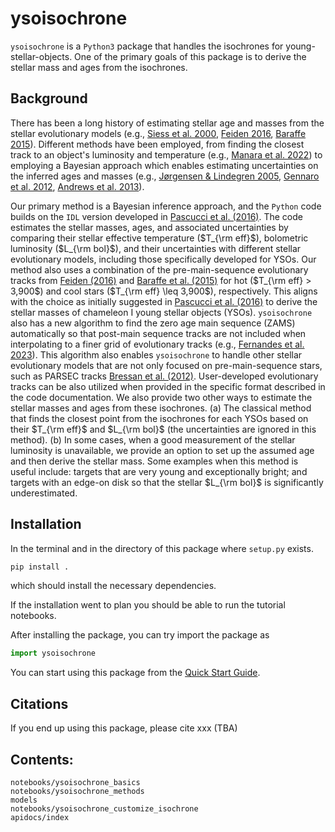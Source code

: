 # ysoisochrone

`ysoisochrone` is a `Python3` package that handles the isochrones for young-stellar-objects. One of the primary goals of this package is to derive the stellar mass and ages from the isochrones.

## Background
There has been a long history of estimating stellar age and masses from the stellar evolutionary models (e.g., [Siess et al. 2000](https://ui.adsabs.harvard.edu/abs/2000A&A...358..593S), [Feiden 2016](https://ui.adsabs.harvard.edu/abs/2016A%26A...593A..99F/abstract), [Baraffe 2015](https://ui.adsabs.harvard.edu/abs/2015A%26A...577A..42B/abstract)). Different methods have been employed, from finding the closest track to an object's luminosity and temperature (e.g., [Manara et al. 2022](https://ui.adsabs.harvard.edu/abs/2023ASPC..534..539M/abstract)) to employing a Bayesian approach which enables estimating uncertainties on the inferred ages and masses (e.g., [Jørgensen & Lindegren 2005](https://ui.adsabs.harvard.edu/abs/2012MNRAS.420..986G/abstract), [Gennaro et al. 2012](https://ui.adsabs.harvard.edu/abs/2005A%26A...436..127J/abstract), [Andrews et al. 2013](https://ui.adsabs.harvard.edu/abs/2013ApJ...771..129A/abstract)). 

Our primary method is a Bayesian inference approach, and the `Python` code builds on the `IDL` version developed in [Pascucci et al. (2016)](https://ui.adsabs.harvard.edu/abs/2016ApJ...831..125P/abstract). The code estimates the stellar masses, ages, and associated uncertainties by comparing their stellar effective temperature ($T_{\rm eff}$), bolometric luminosity ($L_{\rm bol}$), and their uncertainties with different stellar evolutionary models, including those specifically developed for YSOs.
Our method also uses a combination of the pre-main-sequence evolutionary tracks from [Feiden (2016)](https://ui.adsabs.harvard.edu/abs/2016A%26A...593A..99F/abstract) and [Baraffe et al. (2015)](https://ui.adsabs.harvard.edu/abs/2015A%26A...577A..42B/abstract) for hot ($T_{\rm eff} > 3,900$) and cool stars ($T_{\rm eff} \leq 3,900$), respectively. This aligns with the choice as initially suggested in [Pascucci et al. (2016)](https://ui.adsabs.harvard.edu/abs/2016ApJ...831..125P/abstract) to derive the stellar masses of chameleon I young stellar objects (YSOs). `ysoisochrone` also has a new algorithm to find the zero age main sequence (ZAMS) automatically so that post-main sequence tracks are not included when interpolating to a finer grid of evolutionary tracks (e.g., [Fernandes et al. 2023](https://ui.adsabs.harvard.edu/abs/2023AJ....166..175F/abstract)). This algorithm also enables `ysoisochrone` to handle other stellar evolutionary models that are not only focused on pre-main-sequence stars, such as PARSEC tracks [Bressan et al. (2012)](https://ui.adsabs.harvard.edu/abs/2012MNRAS.427..127B). User-developed evolutionary tracks can be also utilized when provided in the specific format described in the code documentation.
We also provide two other ways to estimate the stellar masses and ages from these isochrones. (a) The classical method that finds the closest point from the isochrones for each YSOs based on their $T_{\rm eff}$ and $L_{\rm bol}$ (the uncertainties are ignored in this method). (b) In some cases, when a good measurement of the stellar luminosity is unavailable,  we provide an option to set up the assumed age and then derive the stellar mass. Some examples when this method is useful include: targets that are very young and exceptionally bright; and targets with an edge-on disk so that the stellar $L_{\rm bol}$ is significantly underestimated.

## Installation

In the terminal and in the directory of this package where `setup.py` exists.

```bash 
pip install .
```

which should install the necessary dependencies.

If the installation went to plan you should be able to run the tutorial notebooks.

After installing the package, you can try import the package as

```python
import ysoisochrone
```

You can start using this package from the [Quick Start Guide](./notebooks/ysoisochrone_basics.ipynb).

## Citations

If you end up using this package, please cite xxx (TBA)

## Contents:
```{toctree}
notebooks/ysoisochrone_basics
notebooks/ysoisochrone_methods
models
notebooks/ysoisochrone_customize_isochrone
apidocs/index
```
